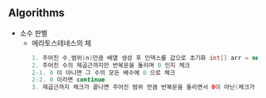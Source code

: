 ## Algorithms
- 소수 판별
    - 에라토스테네스의 체
      ```java
      1. 주어진 수,범위(n)만큼 배열 생성 후 인덱스를 값으로 초기화 int[] arr = new int[n];
      2. 주어진 수의 제곱근까지만 반복문을 돌리며 0 인지 체크
      2-1. 0 이 아니면 그 수의 모든 배수에 0 으로 체크
      2-2. 0 이라면 continue
      3. 제곱근까지 체크가 끝나면 주어진 범위 만큼 반복문을 돌리면서 0이 아닌(체크가 안된) 수 들이 소수 인 걸 확인 가능
```     
